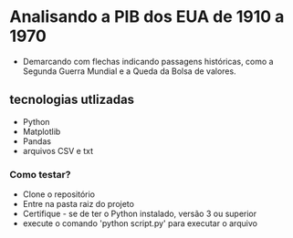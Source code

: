 # Analisando a PIB dos EUA de 1910 a 1970

- Demarcando com flechas indicando passagens históricas, como a Segunda Guerra Mundial e a Queda da Bolsa de valores.

## tecnologias utlizadas

- Python
- Matplotlib
- Pandas
- arquivos CSV e txt

### Como testar?

- Clone o repositório
- Entre na pasta raiz do projeto
- Certifique - se de ter o Python instalado, versão 3 ou superior
- execute o comando 'python script.py' para executar o arquivo

